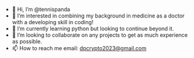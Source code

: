 - 👋 Hi, I’m @tennispanda
- 👀 I’m interested in combining my background in medicine as a doctor with a developing skill in coding! 
- 🌱 I’m currently learning python but looking to continue beyond it.
- 💞️ I’m looking to collaborate on any projects to get as much experience as possible. 
- 📫 How to reach me email: dpcrypto2023@gmail.com 

<!---
tennispanda/tennispanda is a ✨ special ✨ repository because its `README.md` (this file) appears on your GitHub profile.
You can click the Preview link to take a look at your changes.
--->
